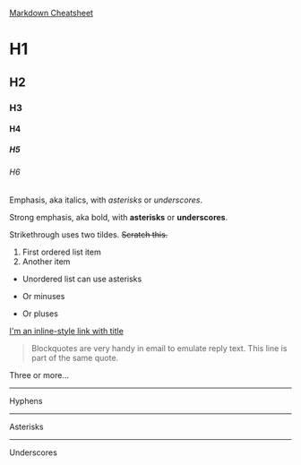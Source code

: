[Markdown Cheatsheet](https://github.com/adam-p/markdown-here/wiki/Markdown-Cheatsheet)

# H1
## H2
### H3
#### H4
##### H5
###### H6



Emphasis, aka italics, with *asterisks* or _underscores_.

Strong emphasis, aka bold, with **asterisks** or __underscores__.

Strikethrough uses two tildes. ~~Scratch this.~~


1. First ordered list item
2. Another item


* Unordered list can use asterisks
- Or minuses
+ Or pluses


[I'm an inline-style link with title](https://www.google.com "Google's Homepage")


> Blockquotes are very handy in email to emulate reply text.
> This line is part of the same quote.


Three or more...

---

Hyphens

***

Asterisks

___

Underscores


